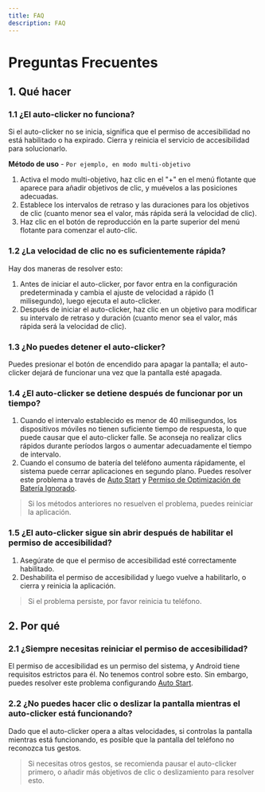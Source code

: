 ```yaml
---
title: FAQ
description: FAQ
---
```


# Preguntas Frecuentes

## 1. Qué hacer

### 1.1 ¿El auto-clicker no funciona?

Si el auto-clicker no se inicia, significa que el permiso de accesibilidad no está habilitado o ha expirado. Cierra y reinicia el servicio de accesibilidad para solucionarlo.

**Método de uso** - `Por ejemplo, en modo multi-objetivo`

1. Activa el modo multi-objetivo, haz clic en el "+" en el menú flotante que aparece para añadir objetivos de clic, y muévelos a las posiciones adecuadas.
2. Establece los intervalos de retraso y las duraciones para los objetivos de clic (cuanto menor sea el valor, más rápida será la velocidad de clic).
3. Haz clic en el botón de reproducción en la parte superior del menú flotante para comenzar el auto-clic.

### 1.2 ¿La velocidad de clic no es suficientemente rápida?

Hay dos maneras de resolver esto:

1. Antes de iniciar el auto-clicker, por favor entra en la configuración predeterminada y cambia el ajuste de velocidad a rápido (1 milisegundo), luego ejecuta el auto-clicker.
2. Después de iniciar el auto-clicker, haz clic en un objetivo para modificar su intervalo de retraso y duración (cuanto menor sea el valor, más rápida será la velocidad de clic).

### 1.3 ¿No puedes detener el auto-clicker?

Puedes presionar el botón de encendido para apagar la pantalla; el auto-clicker dejará de funcionar una vez que la pantalla esté apagada.

### 1.4 ¿El auto-clicker se detiene después de funcionar por un tiempo?

1. Cuando el intervalo establecido es menor de 40 milisegundos, los dispositivos móviles no tienen suficiente tiempo de respuesta, lo que puede causar que el auto-clicker falle. Se aconseja no realizar clics rápidos durante períodos largos o aumentar adecuadamente el tiempo de intervalo.
2. Cuando el consumo de batería del teléfono aumenta rápidamente, el sistema puede cerrar aplicaciones en segundo plano. Puedes resolver este problema a través de [Auto Start](https://dontkillmyapp.com/) y [Permiso de Optimización de Batería Ignorado](https://dontkillmyapp.com/).

> Si los métodos anteriores no resuelven el problema, puedes reiniciar la aplicación.

### 1.5 ¿El auto-clicker sigue sin abrir después de habilitar el permiso de accesibilidad?

1. Asegúrate de que el permiso de accesibilidad esté correctamente habilitado.
2. Deshabilita el permiso de accesibilidad y luego vuelve a habilitarlo, o cierra y reinicia la aplicación.

> Si el problema persiste, por favor reinicia tu teléfono.

## 2. Por qué

### 2.1 ¿Siempre necesitas reiniciar el permiso de accesibilidad?

El permiso de accesibilidad es un permiso del sistema, y Android tiene requisitos estrictos para él. No tenemos control sobre esto.
Sin embargo, puedes resolver este problema configurando [Auto Start](https://dontkillmyapp.com/).

### 2.2 ¿No puedes hacer clic o deslizar la pantalla mientras el auto-clicker está funcionando?

Dado que el auto-clicker opera a altas velocidades, si controlas la pantalla mientras está funcionando, es posible que la pantalla del teléfono no reconozca tus gestos.

> Si necesitas otros gestos, se recomienda pausar el auto-clicker primero, o añadir más objetivos de clic o deslizamiento para resolver esto.
